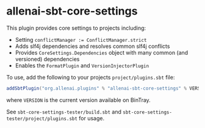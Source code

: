 # allenai-sbt-core-settings

This plugin provides core settings to projects including:

- Setting `conflictManager := ConflictManager.strict`
- Adds slf4j dependencies and resolves common slf4j conflicts
- Provides `CoreSettings.Dependencies` object with many common (and versioned) dependencies
- Enables the `FormatPlugin` and `VersionInjectorPlugin`

To use, add the following to your projects `project/plugins.sbt` file:

```scala
addSbtPlugin("org.allenai.plugins" % "allenai-sbt-core-settings" % VERSION)
```

where `VERSION` is the current version available on BinTray.

See `sbt-core-settings-tester/build.sbt` and `sbt-core-settings-tester/project/plugins.sbt` for usage.
